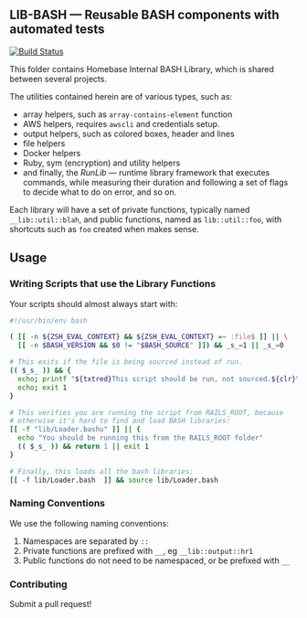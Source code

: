 ## LIB-BASH — Reusable BASH components with automated tests

[![Build Status](https://travis-ci.com/pioneerworks/lib-bash.svg?token=NB4h8vmPKru2tx5DjD9n&branch=master)](https://travis-ci.com/pioneerworks/lib-bash)

This folder contains Homebase Internal BASH Library, which is shared between several projects.  

The utilities contained herein are of various types, such as:

 * array helpers, such as `array-contains-element` function
 * AWS helpers, requires `awscli` and credentials setup.
 * output helpers, such as colored boxes, header and lines
 * file helpers
 * Docker helpers
 * Ruby, sym (encryption) and utility helpers
 * and finally, the *RunLib* — runtime library framework that executes commands, while measuring their duration and following a set of flags to decide what to do on error, and so on.

Each library will have a set of private functions, typically named `__lib::util::blah`, and public functions, named as `lib::util::foo`, with shortcuts such as `foo` created when makes sense.

## Usage

### Writing Scripts that use the Library Functions

Your scripts should almost always start with:

```bash
#!/usr/bin/env bash

( [[ -n ${ZSH_EVAL_CONTEXT} && ${ZSH_EVAL_CONTEXT} =~ :file$ ]] || \
  [[ -n $BASH_VERSION && $0 != "$BASH_SOURCE" ]]) && _s_=1 || _s_=0

# This exits if the file is being sourced instead of run.
(( $_s_ )) && {
  echo; printf "${txtred}This script should be run, not sourced.${clr}\n"
  echo; exit 1
}

# This verifies you are running the script from RAILS_ROOT, because
# otherwise it's hard to find and load BASH libraries:
[[ -f "lib/Loader.bashu" ]] || {
  echo "You should be running this from the RAILS_ROOT folder"
  (( $_s_ )) && return 1 || exit 1
}

# Finally, this loads all the bash libraries:
[[ -f lib/Loader.bash  ]] && source lib/Loader.bash
```

### Naming Conventions

We use the following naming conventions:

 1. Namespaces are separated by `::`
 2. Private functions are prefixed with `__`, eg `__lib::output::hr1`
 3. Public functions do not need to be namespaced, or be prefixed with `__`

### Contributing

Submit a pull request!
